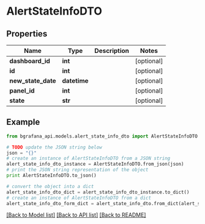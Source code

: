 # AlertStateInfoDTO


## Properties
Name | Type | Description | Notes
------------ | ------------- | ------------- | -------------
**dashboard_id** | **int** |  | [optional] 
**id** | **int** |  | [optional] 
**new_state_date** | **datetime** |  | [optional] 
**panel_id** | **int** |  | [optional] 
**state** | **str** |  | [optional] 

## Example

```python
from bgrafana_api.models.alert_state_info_dto import AlertStateInfoDTO

# TODO update the JSON string below
json = "{}"
# create an instance of AlertStateInfoDTO from a JSON string
alert_state_info_dto_instance = AlertStateInfoDTO.from_json(json)
# print the JSON string representation of the object
print AlertStateInfoDTO.to_json()

# convert the object into a dict
alert_state_info_dto_dict = alert_state_info_dto_instance.to_dict()
# create an instance of AlertStateInfoDTO from a dict
alert_state_info_dto_form_dict = alert_state_info_dto.from_dict(alert_state_info_dto_dict)
```
[[Back to Model list]](../README.md#documentation-for-models) [[Back to API list]](../README.md#documentation-for-api-endpoints) [[Back to README]](../README.md)


